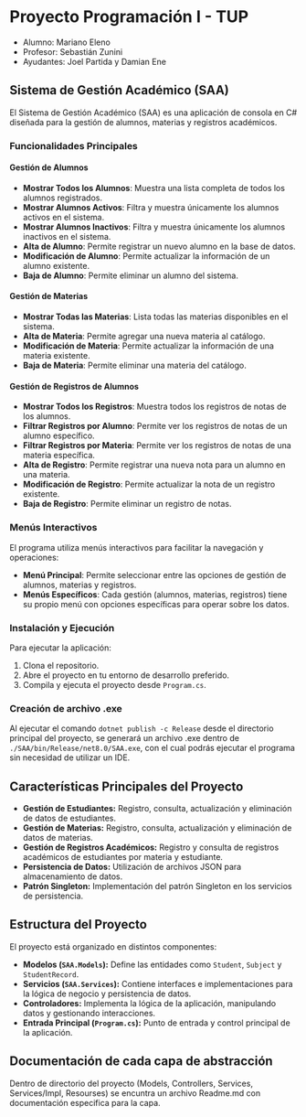 # Proyecto Programación I - TUP

- Alumno: Mariano Eleno
- Profesor: Sebastián Zunini
- Ayudantes: Joel Partida y Damian Ene

## Sistema de Gestión Académico (SAA)

El Sistema de Gestión Académico (SAA) es una aplicación de consola en C# diseñada para la gestión de alumnos, materias y registros académicos.

### Funcionalidades Principales

#### Gestión de Alumnos

- **Mostrar Todos los Alumnos**: Muestra una lista completa de todos los alumnos registrados.
- **Mostrar Alumnos Activos**: Filtra y muestra únicamente los alumnos activos en el sistema.
- **Mostrar Alumnos Inactivos**: Filtra y muestra únicamente los alumnos inactivos en el sistema.
- **Alta de Alumno**: Permite registrar un nuevo alumno en la base de datos.
- **Modificación de Alumno**: Permite actualizar la información de un alumno existente.
- **Baja de Alumno**: Permite eliminar un alumno del sistema.

#### Gestión de Materias

- **Mostrar Todas las Materias**: Lista todas las materias disponibles en el sistema.
- **Alta de Materia**: Permite agregar una nueva materia al catálogo.
- **Modificación de Materia**: Permite actualizar la información de una materia existente.
- **Baja de Materia**: Permite eliminar una materia del catálogo.

#### Gestión de Registros de Alumnos

- **Mostrar Todos los Registros**: Muestra todos los registros de notas de los alumnos.
- **Filtrar Registros por Alumno**: Permite ver los registros de notas de un alumno específico.
- **Filtrar Registros por Materia**: Permite ver los registros de notas de una materia específica.
- **Alta de Registro**: Permite registrar una nueva nota para un alumno en una materia.
- **Modificación de Registro**: Permite actualizar la nota de un registro existente.
- **Baja de Registro**: Permite eliminar un registro de notas.

### Menús Interactivos

El programa utiliza menús interactivos para facilitar la navegación y operaciones:

- **Menú Principal**: Permite seleccionar entre las opciones de gestión de alumnos, materias y registros.
- **Menús Específicos**: Cada gestión (alumnos, materias, registros) tiene su propio menú con opciones específicas para operar sobre los datos.

### Instalación y Ejecución

Para ejecutar la aplicación:

1. Clona el repositorio.
2. Abre el proyecto en tu entorno de desarrollo preferido.
3. Compila y ejecuta el proyecto desde `Program.cs`.

### Creación de archivo .exe

Al ejecutar el comando `dotnet publish -c Release` desde el directorio principal del proyecto, se generará un archivo .exe dentro de `./SAA/bin/Release/net8.0/SAA.exe`, con el cual podrás ejecutar el programa sin necesidad de utilizar un IDE.

## Características Principales del Proyecto

- **Gestión de Estudiantes:** Registro, consulta, actualización y eliminación de datos de estudiantes.
- **Gestión de Materias:** Registro, consulta, actualización y eliminación de datos de materias.
- **Gestión de Registros Académicos:** Registro y consulta de registros académicos de estudiantes por materia y estudiante.
- **Persistencia de Datos:** Utilización de archivos JSON para almacenamiento de datos.
- **Patrón Singleton:** Implementación del patrón Singleton en los servicios de persistencia.

## Estructura del Proyecto

El proyecto está organizado en distintos componentes:

- **Modelos (`SAA.Models`):** Define las entidades como `Student`, `Subject` y `StudentRecord`.
- **Servicios (`SAA.Services`):** Contiene interfaces e implementaciones para la lógica de negocio y persistencia de datos.
- **Controladores:** Implementa la lógica de la aplicación, manipulando datos y gestionando interacciones.
- **Entrada Principal (`Program.cs`):** Punto de entrada y control principal de la aplicación.

## Documentación de cada capa de abstracción

Dentro de directorio del proyecto (Models, Controllers, Services, Services/Impl, Resourses) se encuntra un archivo Readme.md con documentación especifica para la capa.
